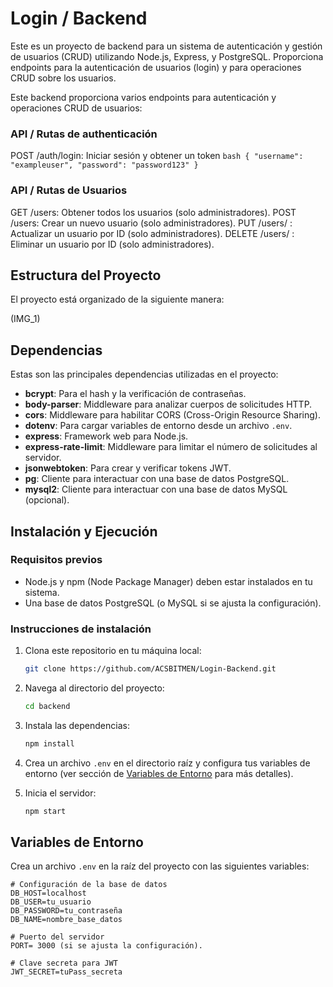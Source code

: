 # Login / Backend

Este es un proyecto de backend para un sistema de autenticación y gestión de usuarios (CRUD) utilizando Node.js, Express, y PostgreSQL. Proporciona endpoints para la autenticación de usuarios (login) y para operaciones CRUD sobre los usuarios.

Este backend proporciona varios endpoints para autenticación y operaciones CRUD de usuarios:

### API / Rutas de authenticación

POST /auth/login: Iniciar sesión y obtener un token
    ```bash
    {
      "username": "exampleuser",
      "password": "password123"
    }
    ```

### API / Rutas de Usuarios

GET /users: Obtener todos los usuarios (solo administradores).
POST /users: Crear un nuevo usuario (solo administradores).
PUT /users/
: Actualizar un usuario por ID (solo administradores).
DELETE /users/
: Eliminar un usuario por ID (solo administradores).

## Estructura del Proyecto

El proyecto está organizado de la siguiente manera:

(IMG_1)


## Dependencias

Estas son las principales dependencias utilizadas en el proyecto:

- **bcrypt**: Para el hash y la verificación de contraseñas.
- **body-parser**: Middleware para analizar cuerpos de solicitudes HTTP.
- **cors**: Middleware para habilitar CORS (Cross-Origin Resource Sharing).
- **dotenv**: Para cargar variables de entorno desde un archivo `.env`.
- **express**: Framework web para Node.js.
- **express-rate-limit**: Middleware para limitar el número de solicitudes al servidor.
- **jsonwebtoken**: Para crear y verificar tokens JWT.
- **pg**: Cliente para interactuar con una base de datos PostgreSQL.
- **mysql2**: Cliente para interactuar con una base de datos MySQL (opcional).


## Instalación y Ejecución

### Requisitos previos

- Node.js y npm (Node Package Manager) deben estar instalados en tu sistema.
- Una base de datos PostgreSQL (o MySQL si se ajusta la configuración).

### Instrucciones de instalación

1. Clona este repositorio en tu máquina local:
    ```bash
    git clone https://github.com/ACSBITMEN/Login-Backend.git
    ```
2. Navega al directorio del proyecto:
    ```bash
    cd backend
    ```
3. Instala las dependencias:
    ```bash
    npm install
    ```
4. Crea un archivo `.env` en el directorio raíz y configura tus variables de entorno (ver sección de [Variables de Entorno](#variables-de-entorno) para más detalles).

5. Inicia el servidor:
    ```bash
    npm start
    ```

## Variables de Entorno

Crea un archivo `.env` en la raíz del proyecto con las siguientes variables:

```env
# Configuración de la base de datos
DB_HOST=localhost
DB_USER=tu_usuario
DB_PASSWORD=tu_contraseña
DB_NAME=nombre_base_datos

# Puerto del servidor
PORT= 3000 (si se ajusta la configuración).

# Clave secreta para JWT
JWT_SECRET=tuPass_secreta
